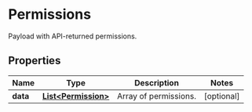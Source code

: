 

# Permissions

Payload with API-returned permissions.
## Properties

Name | Type | Description | Notes
------------ | ------------- | ------------- | -------------
**data** | [**List&lt;Permission&gt;**](Permission.md) | Array of permissions. |  [optional]



